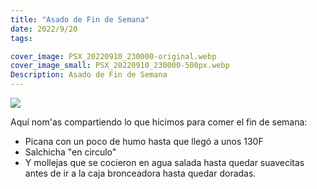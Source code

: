 ```yaml
---
title: "Asado de Fin de Semana"
date: 2022/9/20
tags:

cover_image: PSX_20220910_230000-original.webp
cover_image_small: PSX_20220910_230000-500px.webp
Description: Asado de Fin de Semana
---
```


[![](PSX_20220910_230000)](PSX_20220910_230000-original.webp)

Aquí nom'as compartiendo lo que hicimos para comer el fin de semana:

* Picana con un poco de humo hasta que llegó a unos 130F
* Salchicha "en circulo"
* Y mollejas que se cocieron en agua salada hasta quedar suavecitas antes de ir a la caja bronceadora hasta quedar doradas.


